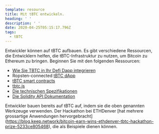 ```yaml
---
template: resource
title: Mit tBTC entwickeln.
heading: ' '
description: ' '
date: 2020-04-25T05:15:17.796Z
tags:
  - tBTC
---
```

Entwickler können auf tBTC aufbauen. Es gibt verschiedene Ressourcen, die Entwicklern helfen, die tBTC-Infrastruktur zu nutzen, um Bitcoin zu Ethereum zu bringen. Beginnen Sie mit den folgenden Ressourcen:

- [Wie Sie TBTC in Ihr Defi Dapp integrieren](/developers/how-to-integrate-tbtc-into-your-defi-dapp)
- Ropsten-connected [tBTC dApp](https://dapp.test.tbtc.network/)
- [tBTC smart contracts](https://github.com/keep-network/tbtc)
- [tbtc.js](https://github.com/keep-network/tbtc.js)
- [Die technischen Spezifikationen](http://docs.keep.network/tbtc/)
- [Die Solidity API Dokumentation](http://docs.keep.network/tbtc/solidity/)

Entwickler bauen bereits auf tBTC auf, indem sie die oben genannten Werkzeuge verwenden. Der Hackathon bei ETHDenver [hat mehrere grossartige Anwendungen hervorgebracht] (https://blog.keep.network/bitcoin-earn-wins-ethdenver-tbtc-hackathon-prize-5233ce805468), die als Beispiele dienen können.
